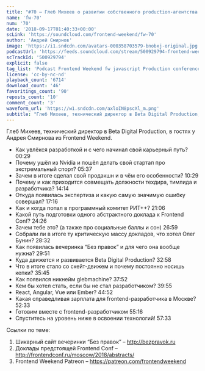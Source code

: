 ```yaml
---
title: "#70 – Глеб Михеев о развитии собственного production-агентства и подготовке Frontend Conf"
name: 'fw-70'
num: '70'
date: '2018-09-17T01:40:33+00:00'
scLink: 'https://soundcloud.com/frontend-weekend/fw-70'
author: 'Андрей Смирнов'
image: 'https://i1.sndcdn.com/avatars-000358703579-bnobxj-original.jpg'
podcastUrl: 'https://feeds.soundcloud.com/stream/500929794-frontend-weekend-fw-70.m4a'
scTrackId: '500929794'
explicit: false
tag_list: 'Podcast Frontend Weekend fw javascript Production conference'
license: 'cc-by-nc-nd'
playback_count: '6714'
download_count: '46'
favoritings_count: '90'
reposts_count: '10'
comment_count: '3'
waveform_url: 'https://w1.sndcdn.com/axloIN8pscXl_m.png'
subtitle: "Глеб Михеев, технический директор в Beta Digital Production, в гостях у Андрея Смирнова из Frontend Weekend. "
---
```

Глеб Михеев, технический директор в Beta Digital Production, в гостях у Андрея Смирнова из Frontend Weekend. 

- Как увлёкся разработкой и с чего начинал свой карьерный путь? <timecode sec="29">00:29</timecode>
- Почему ушёл из Nvidia и пошёл делать свой стартап про экстремальный спорт? <timecode sec="337">05:37</timecode>
- Зачем в итоге сделал свой продакшн и в чём его особенности? <timecode sec="629">10:29</timecode>
- Почему и как приходится совмещать должности техдира, тимлида и разработчика? <timecode sec="854">14:14</timecode>
- Откуда появилась экспертиза и какую самую значимую ошибку совершал? <timecode sec="1036">17:16</timecode>
- Как и когда попал в программный комитет РИТ++? <timecode sec="1266">21:06</timecode>
- Какой путь подготовки одного абстрактного доклада к Frontend Conf? <timecode sec="1466">24:26</timecode>
- Зачем тебе это? (а также про социальные баллы и сон) <timecode sec="1619">26:59</timecode>
- Собрали ли в итоге ту критическую массу докладов, что хотел Олег Бунин? <timecode sec="1712">28:32</timecode>
- Как появилась вечеринка “Без правок” и для чего она вообще нужна? <timecode sec="1791">29:51</timecode>
- Куда движется и развивается Beta Digital Production? <timecode sec="1978">32:58</timecode>
- Что в итоге стало со скейт-движем и почему постоянно носишь кепки? <timecode sec="2145">35:45</timecode>
- Как появился никнейм glebmachine? <timecode sec="2272">37:52</timecode>
- Кем бы хотел стать, если бы не стал разработчиком? <timecode sec="2395">39:55</timecode>
- React, Angular, Vue или Ember? <timecode sec="2692">44:52</timecode>
- Какая справедливая зарплата для frontend-разработчика в Москве? <timecode sec="3153">52:33</timecode>
- Готовим вместе с frontend-разработчиком <timecode sec="3316">55:16</timecode>
- Спуститесь на уровень ниже в освоении технологий! <timecode sec="3453">57:33</timecode>

Ссылки по теме:
1) Шикарный сайт вечеринки “Без правок” – http://bezpravok.ru
2) Доклады предстоящей Frontend Conf – http://frontendconf.ru/moscow/2018/abstracts/
3) Frontend Weekend Patreon – https://patreon.com/frontendweekend